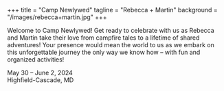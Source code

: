 +++
title = "Camp Newlywed"
tagline = "Rebecca + Martin"
background = "/images/rebecca+martin.jpg"
+++

Welcome to Camp Newlywed! Get ready to celebrate with us as Rebecca and Martin take their love from campfire tales to a lifetime of shared adventures! Your presence would mean the world to us as we embark on this unforgettable journey the only way we know how – with fun and organized activities!

May 30 – June 2, 2024</br>Highfield-Cascade, MD
